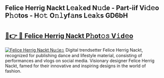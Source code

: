 ## Felice Herrig Nackt L𝚎a𝚔ed N𝚞𝚍e - Part-iif Vi𝚍𝚎o P𝚑𝚘tos - H𝚘𝚝 O𝚗𝚕yf𝚊ns L𝚎a𝚔s GD6bH

# <h2><a href="http://kf3ycp.oniu.top/?m=Felice+Herrig+Nackt">🔗👉 🔴 Felice Herrig Nackt P𝚑ot𝚘𝚜 V𝚒d𝚎o</a></h2>

[![Felice Herrig Nackt Nu𝚍e𝚜](https://i.imgur.com/0qMVB7G.gif)](http://kf3ycp.oniu.top/?m=Felice+Herrig+Nackt)
Digital trendsetter Felice Herrig Nackt, recognized for publishing dance and lifestyle material, consisting of performances and vlogs on social media. Visionary designer Felice Herrig Nackt, famed for their innovative and inspiring designs in the world of fashion.  
